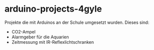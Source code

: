 # arduino-projects-4gyle
Projekte die mit Arduinos an der Schule umgesetzt wurden.
Dieses sind:
- CO2-Ampel
- Alarmgeber für die Aquarien
- Zeitmessung mit IR-Reflexlichtschranken
